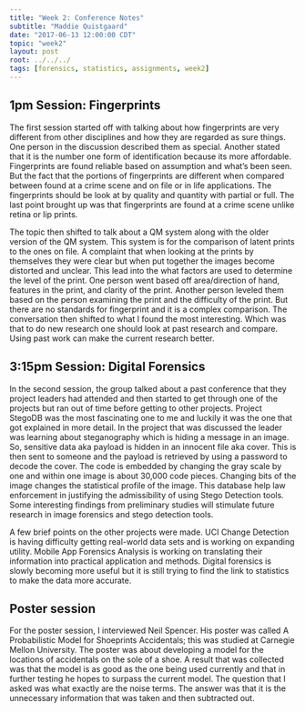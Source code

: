 ```yaml
---
title: "Week 2: Conference Notes"
subtitle: "Maddie Quistgaard"
date: "2017-06-13 12:00:00 CDT"
topic: "week2"
layout: post
root: ../../../
tags: [forensics, statistics, assignments, week2]
---
```

 
## 1pm Session: Fingerprints

The first session started off with talking about how fingerprints are very different from other disciplines and how they are regarded as sure things. One person in the discussion described them as special. Another stated that it is the number one form of identification because its more affordable. Fingerprints are found reliable based on assumption and what’s been seen. But the fact that the portions of fingerprints are different when compared between found at a crime scene and on file or in life applications.  The fingerprints should be look at by quality and quantity with partial or full. The last point brought up was that fingerprints are found at a crime scene unlike retina or lip prints.

The topic then shifted to talk about a QM system along with the older version of the QM system. This system is for the comparison of latent prints to the ones on file. A complaint that when looking at the prints by themselves they were clear but when put together the images become distorted and unclear. This lead into the what factors are used to determine the level of the print. One person went based off area/direction of hand, features in the print, and clarity of the print. Another person leveled them based on the person examining the print and the difficulty of the print. But there are no standards for fingerprint and it is a complex comparison. The conversation then shifted to what I found the most interesting. Which was that to do new research one should look at past research and compare. Using past work can make the current research better. 

## 3:15pm Session: Digital Forensics

In the second session, the group talked about a past conference that they project leaders had attended and then started to get through one of the projects but ran out of time before getting to other projects.  Project StegoDB was the most fascinating one to me and luckily it was the one that got explained in more detail. In the project that was discussed the leader was learning about steganography which is hiding a message in an image. So, sensitive data aka payload is hidden in an innocent file aka cover. This is then sent to someone and the payload is retrieved by using a password to decode the cover. The code is embedded by changing the gray scale by one and within one image is about 30,000 code pieces. Changing bits of the image changes the statistical profile of the image. This database help law enforcement in justifying the admissibility of using Stego Detection tools. Some interesting findings from preliminary studies will stimulate future research in image forensics and stego detection tools. 

A few brief points on the other projects were made. UCI Change Detection is having difficulty getting real-world data sets and is working on expanding utility. Mobile App Forensics Analysis is working on translating their information into practical application and methods. Digital forensics is slowly becoming more useful but it is still trying to find the link to statistics to make the data more accurate. 


## Poster session 

For the poster session, I interviewed Neil Spencer. His poster was called A Probabilistic Model for Shoeprints Accidentals; this was studied at Carnegie Mellon University. The poster was about developing a model for the locations of accidentals on the sole of a shoe. A result that was collected was that the model is as good as the one being used currently and that in further testing he hopes to surpass the current model. The question that I asked was what exactly are the noise terms. The answer was that it is the unnecessary information that was taken and then subtracted out. 

